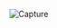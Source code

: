 ![Capture](https://github.com/anikettambe1509/Simple_Quiz_Game_JS.io/assets/125437971/1ebb1b0b-b4ca-4eb4-b6b6-b421132c44c1)
